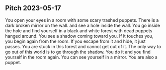 ## Pitch 2023-05-17

You open your eyes in a room with some scary trashed puppets. There is a dark broken mirror on the wall.  and see a hole inside the wall. You go inside the hole and find yourself in a black and white forest with dead puppets hanged around. You see a shadow coming toward you. If it touches you, you begin again from the room. If you escape from it and hide, it just passes. You are stuck in this forest and cannot get out of it. The only way to go out of this world is to go through the shadow. You do it and you find yourself in the room again. You can see yourself in  a mirror. You are also a puppet.